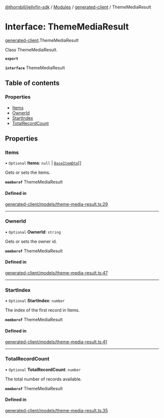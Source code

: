[@thornbill/jellyfin-sdk](../README.md) / [Modules](../modules.md) / [generated-client](../modules/generated_client.md) / ThemeMediaResult

# Interface: ThemeMediaResult

[generated-client](../modules/generated_client.md).ThemeMediaResult

Class ThemeMediaResult.

**`export`**

**`interface`** ThemeMediaResult

## Table of contents

### Properties

- [Items](generated_client.ThemeMediaResult.md#items)
- [OwnerId](generated_client.ThemeMediaResult.md#ownerid)
- [StartIndex](generated_client.ThemeMediaResult.md#startindex)
- [TotalRecordCount](generated_client.ThemeMediaResult.md#totalrecordcount)

## Properties

### Items

• `Optional` **Items**: ``null`` \| [`BaseItemDto`](generated_client.BaseItemDto.md)[]

Gets or sets the items.

**`memberof`** ThemeMediaResult

#### Defined in

[generated-client/models/theme-media-result.ts:29](https://github.com/thornbill/jellyfin-sdk-typescript/blob/03092f3/src/generated-client/models/theme-media-result.ts#L29)

___

### OwnerId

• `Optional` **OwnerId**: `string`

Gets or sets the owner id.

**`memberof`** ThemeMediaResult

#### Defined in

[generated-client/models/theme-media-result.ts:47](https://github.com/thornbill/jellyfin-sdk-typescript/blob/03092f3/src/generated-client/models/theme-media-result.ts#L47)

___

### StartIndex

• `Optional` **StartIndex**: `number`

The index of the first record in Items.

**`memberof`** ThemeMediaResult

#### Defined in

[generated-client/models/theme-media-result.ts:41](https://github.com/thornbill/jellyfin-sdk-typescript/blob/03092f3/src/generated-client/models/theme-media-result.ts#L41)

___

### TotalRecordCount

• `Optional` **TotalRecordCount**: `number`

The total number of records available.

**`memberof`** ThemeMediaResult

#### Defined in

[generated-client/models/theme-media-result.ts:35](https://github.com/thornbill/jellyfin-sdk-typescript/blob/03092f3/src/generated-client/models/theme-media-result.ts#L35)
